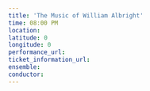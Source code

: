 ```yaml
---
title: 'The Music of William Albright'
time: 08:00 PM
location: 
latitude: 0
longitude: 0
performance_url: 
ticket_information_url: 
ensemble: 
conductor: 
---
```

